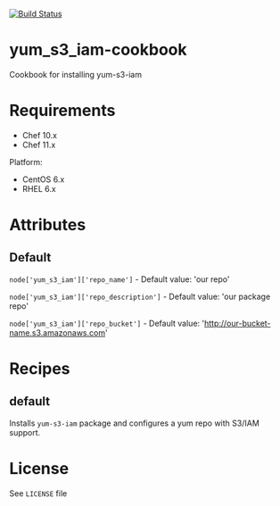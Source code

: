 [![Build Status](https://secure.travis-ci.org/intuit/yum_s3_iam-cookbook.png)](http://travis-ci.org/intuit/yum_s3_iam-cookbook)

yum_s3_iam-cookbook
===================

Cookbook for installing yum-s3-iam

# Requirements
* Chef 10.x
* Chef 11.x

Platform:
* CentOS 6.x
* RHEL 6.x

# Attributes
## Default
`node['yum_s3_iam']['repo_name']` - Default value: 'our repo'

`node['yum_s3_iam']['repo_description']` - Default value: 'our package repo'

`node['yum_s3_iam']['repo_bucket']` - Default value: 'http://our-bucket-name.s3.amazonaws.com'

# Recipes
## default
Installs `yum-s3-iam` package and configures a yum repo with S3/IAM support.

# License

See `LICENSE` file
